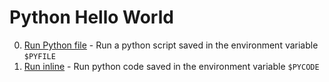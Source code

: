 # Python Hello World

0. [Run Python file](0-run) - Run a python script saved in the environment
  variable `$PYFILE`
1. [Run inline](1-run_inline) - Run python code saved in the environment
   variable `$PYCODE`
